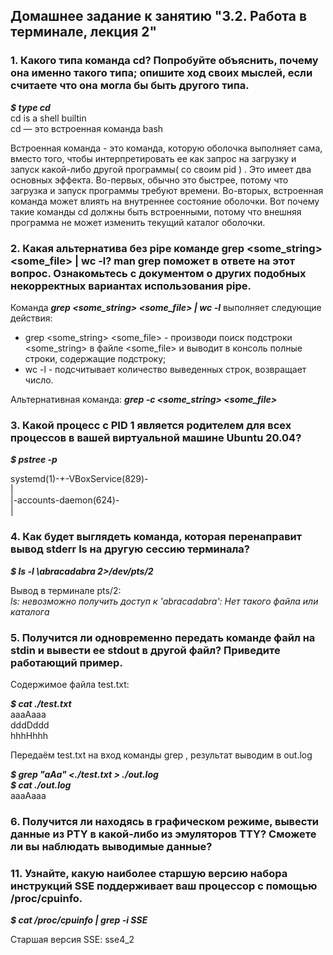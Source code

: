 ## Домашнее задание к занятию "3.2. Работа в терминале, лекция 2"

### 1. Какого типа команда cd? Попробуйте объяснить, почему она именно такого типа; опишите ход своих мыслей, если считаете что она могла бы быть другого типа.

**_$ type cd_**  
cd is a shell builtin  
cd — это встроенная команда bash  

Встроенная команда - это команда, которую оболочка выполняет сама, вместо того, чтобы интерпретировать ее как запрос на загрузку и запуск какой-либо другой программы( со своим pid ) .
Это имеет два основных эффекта. Во-первых, обычно это быстрее, потому что загрузка и запуск программы требуют времени.
Во-вторых, встроенная команда может влиять на внутреннее состояние оболочки. Вот почему такие команды cd должны быть встроенными, потому что внешняя программа не может изменить текущий каталог оболочки.


### 2. Какая альтернатива без pipe команде grep <some_string> <some_file> | wc -l? man grep поможет в ответе на этот вопрос. Ознакомьтесь с документом о других подобных некорректных вариантах использования pipe.

Команда **_grep <some_string> <some_file> | wc -l_** выполняет следующие действия:
- grep <some_string> <some_file>   - производи поиск подстроки <some_string> в файле <some_file> и выводит в консоль полные строки, содержащие подстроку;
- wc -l - подсчитывает количество выведенных строк, возвращает число.

Альтернативная команда: **_grep -с <some_string> <some_file>_**


### 3. Какой процесс с PID 1 является родителем для всех процессов в вашей виртуальной машине Ubuntu 20.04?

**_$ pstree -p_**

systemd(1)-+-VBoxService(829)-  
           |  
           |-accounts-daemon(624)-  
           |  

### 4. Как будет выглядеть команда, которая перенаправит вывод stderr ls на другую сессию терминала?

**_$ ls -l \abracadabra 2>/dev/pts/2_**

Вывод в терминале pts/2:  
*_ls: невозможно получить доступ к 'abracadabra': Нет такого файла или каталога_*


### 5. Получится ли одновременно передать команде файл на stdin и вывести ее stdout в другой файл? Приведите работающий пример.

Содержимое файла test.txt:

**_$ cat ./test.txt_**  
aaaAaaa  
dddDddd  
hhhHhhh

Передаём  test.txt на вход команды grep , результат выводим в out.log

**_$ grep "aAa" <./test.txt > ./out.log_**  
**_$ cat ./out.log_**  
aaaAaaa

### 6. Получится ли находясь в графическом режиме, вывести данные из PTY в какой-либо из эмуляторов TTY? Сможете ли вы наблюдать выводимые данные?

### 11. Узнайте, какую наиболее старшую версию набора инструкций SSE поддерживает ваш процессор с помощью /proc/cpuinfo.

**_$ cat /proc/cpuinfo | grep  -i SSE_**

Старшая версия SSE: sse4_2


